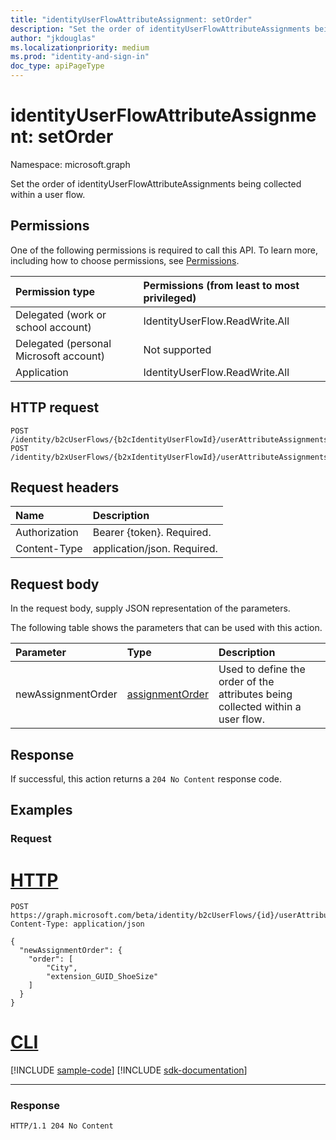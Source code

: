 ```yaml
---
title: "identityUserFlowAttributeAssignment: setOrder"
description: "Set the order of identityUserFlowAttributeAssignments being collected within a user flow."
author: "jkdouglas"
ms.localizationpriority: medium
ms.prod: "identity-and-sign-in"
doc_type: apiPageType
---
```


# identityUserFlowAttributeAssignment: setOrder

Namespace: microsoft.graph

Set the order of identityUserFlowAttributeAssignments being collected within a user flow.

## Permissions

One of the following permissions is required to call this API. To learn more, including how to choose permissions, see [Permissions](/graph/permissions-reference).

|Permission type|Permissions (from least to most privileged)|
|:---|:---|
|Delegated (work or school account)|IdentityUserFlow.ReadWrite.All|
|Delegated (personal Microsoft account)|Not supported|
|Application|IdentityUserFlow.ReadWrite.All|

## HTTP request

<!-- {
  "blockType": "ignored"
}
-->

``` http
POST /identity/b2cUserFlows/{b2cIdentityUserFlowId}/userAttributeAssignments/setOrder
POST /identity/b2xUserFlows/{b2xIdentityUserFlowId}/userAttributeAssignments/setOrder
```

## Request headers

|Name|Description|
|:---|:---|
|Authorization|Bearer {token}. Required.|
|Content-Type|application/json. Required.|

## Request body

In the request body, supply JSON representation of the parameters.

The following table shows the parameters that can be used with this action.

|Parameter|Type|Description|
|:---|:---|:---|
|newAssignmentOrder|[assignmentOrder](../resources/assignmentorder.md)|Used to define the order of the attributes being collected within a user flow.|

## Response

If successful, this action returns a `204 No Content` response code.

## Examples

### Request


# [HTTP](#tab/http)
<!-- {
  "blockType": "request",
  "name": "identityuserflowattributeassignment_setorder"
}
-->

``` http
POST https://graph.microsoft.com/beta/identity/b2cUserFlows/{id}/userAttributeAssignments/setOrder
Content-Type: application/json

{
  "newAssignmentOrder": {
    "order": [
        "City",
        "extension_GUID_ShoeSize"
    ]
  }
}
```

# [CLI](#tab/cli)
[!INCLUDE [sample-code](../includes/snippets/cli/identityuserflowattributeassignment-setorder-cli-snippets.md)]
[!INCLUDE [sdk-documentation](../includes/snippets/snippets-sdk-documentation-link.md)]

---

### Response

<!-- {
  "blockType": "response",
  "truncated": true
}
-->

``` http
HTTP/1.1 204 No Content
```
